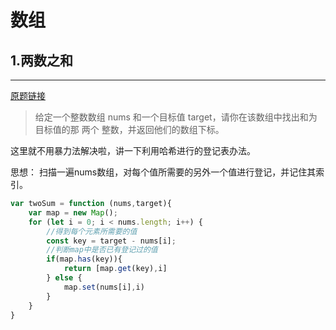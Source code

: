 # 数组

## 1.两数之和 
--- 
[原题链接](https://leetcode-cn.com/problems/two-sum/)

> 给定一个整数数组 nums 和一个目标值 target，请你在该数组中找出和为目标值的那 两个 整数，并返回他们的数组下标。

这里就不用暴力法解决啦，讲一下利用哈希进行的登记表办法。  

思想： 扫描一遍nums数组，对每个值所需要的另外一个值进行登记，并记住其索引。
```javascript
var twoSum = function (nums,target){
    var map = new Map();
    for (let i = 0; i < nums.length; i++) {
        //得到每个元素所需要的值
        const key = target - nums[i];
        //判断map中是否已有登记过的值
        if(map.has(key)){
            return [map.get(key),i]
        } else {
            map.set(nums[i],i)
        }
    }
}
```